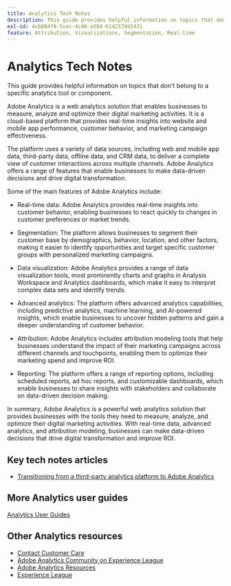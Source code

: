 ```yaml
---
title: Analytics Tech Notes
description: This guide provides helpful information on topics that don't belong to a specific analytics tool or component.
exl-id: 4cb084f8-5cec-4c46-a584-614217d42431
feature: Attribution, Visualizations, Segmentation, Real-time
---
```

# Analytics Tech Notes

This guide provides helpful information on topics that don't belong to a specific analytics tool or component.

Adobe Analytics is a web analytics solution that enables businesses to measure, analyze and optimize their digital marketing activities. It is a cloud-based platform that provides real-time insights into website and mobile app performance, customer behavior, and marketing campaign effectiveness.

The platform uses a variety of data sources, including web and mobile app data, third-party data, offline data, and CRM data, to deliver a complete view of customer interactions across multiple channels. Adobe Analytics offers a range of features that enable businesses to make data-driven decisions and drive digital transformation.

Some of the main features of Adobe Analytics include:

* Real-time data: Adobe Analytics provides real-time insights into customer behavior, enabling businesses to react quickly to changes in customer preferences or market trends.

* Segmentation: The platform allows businesses to segment their customer base by demographics, behavior, location, and other factors, making it easier to identify opportunities and target specific customer groups with personalized marketing campaigns.

* Data visualization: Adobe Analytics provides a range of data visualization tools, most prominently charts and graphs in Analysis Workspace and Analytics dashboards, which make it easy to interpret complex data sets and identify trends.

* Advanced analytics: The platform offers advanced analytics capabilities, including predictive analytics, machine learning, and AI-powered insights, which enable businesses to uncover hidden patterns and gain a deeper understanding of customer behavior.

* Attribution: Adobe Analytics includes attribution modeling tools that help businesses understand the impact of their marketing campaigns across different channels and touchpoints, enabling them to optimize their marketing spend and improve ROI.

* Reporting: The platform offers a range of reporting options, including scheduled reports, ad hoc reports, and customizable dashboards, which enable businesses to share insights with stakeholders and collaborate on data-driven decision making.

In summary, Adobe Analytics is a powerful web analytics solution that provides businesses with the tools they need to measure, analyze, and optimize their digital marketing activities. With real-time data, advanced analytics, and attribution modeling, businesses can make data-driven decisions that drive digital transformation and improve ROI.


## Key tech notes articles

* [Transitioning from a third-party analytics platform to Adobe Analytics](ga-to-aa/home.md)

## More Analytics user guides

[Analytics User Guides](https://experienceleague.adobe.com/docs/analytics.html)

## Other Analytics resources

* [Contact Customer Care](https://experienceleague.adobe.com/?support-solution=Analytics#support)
* [Adobe Analytics Community on Experience League](https://experienceleaguecommunities.adobe.com/t5/adobe-analytics/ct-p/adobe-analytics-community)
* [Adobe Analytics Resources](https://experienceleaguecommunities.adobe.com/t5/adobe-analytics-discussions/adobe-analytics-resources/m-p/276666)
* [Experience League](https://landing.adobe.com/experience-league/)
